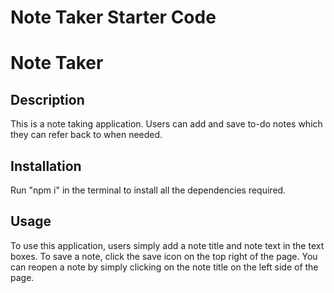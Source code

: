 # Note Taker Starter Code
# **Note Taker**

## **Description**

This is a note taking application. Users can add and save to-do notes which they can refer back to when needed. 
## **Installation**

Run "npm i" in the terminal to install all the dependencies required. 

## **Usage**

To use this application, users simply add a note title and note text in the text boxes. To save a note, click the save icon on the top right of the page. You can reopen a note by simply clicking on the note title on the left side of the page.